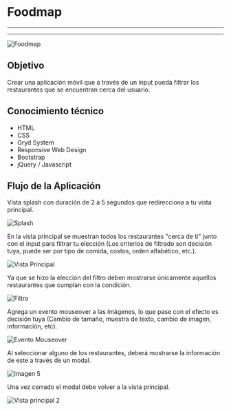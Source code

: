 # **Foodmap**

-----------------------------------------------------------------
-----------------------------------------------------------------

![Foodmap](assets/images/foodmap.JPG)

## **Objetivo**

Crear una aplicación móvil que a través de un input pueda filtrar los restaurantes que se encuentran cerca del usuario.

## **Conocimiento técnico**

- HTML
- CSS
- Gryd System
- Responsive Web Design
- Bootstrap
- jQuery / Javascript

## **Flujo de la Aplicación**

Vista splash con duración de 2 a 5 segundos que redirecciona a tu vista principal.

![Splash](assets/images/img1.jpg)

En la vista principal se muestran todos los restaurantes "cerca de ti" junto con el input para filtrar tu elección (Los criterios de filtrado son decisión tuya, puede ser por tipo de comida, costos, orden alfabético, etc.).

![Vista Principal](assets/images/img2.jpg)

Ya que se hizo la elección del filtro deben mostrarse únicamente aquellos restaurantes que cumplan con la condición. 

![Filtro](assets/images/img3.jpg)

Agrega un evento mouseover a las imágenes, lo que pase con el efecto es decisión tuya (Cambio de tamaño, muestra de texto, cambio de imagen, información, etc). 

![Evento Mouseover](assets/images/img4.jpg)

Al seleccionar alguno de los restaurantes, deberá mostrarse la información de este a través de un modal. 

![Imagen 5](assets/images/img5.jpg)

Una vez cerrado el modal debe volver a la vista principal.

![Vista principal 2](assets/images/img6.jpg)